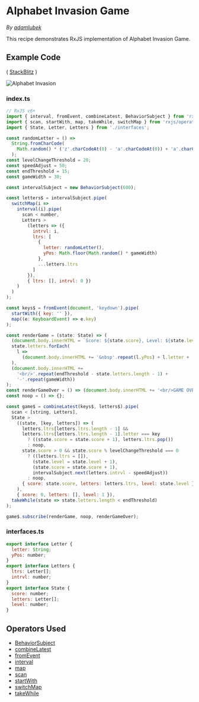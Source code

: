# Alphabet Invasion Game

_By_ [_adamlubek_](https://github.com/adamlubek)

This recipe demonstrates RxJS implementation of Alphabet Invasion Game.

## Example Code

\( [StackBlitz](https://stackblitz.com/edit/rxjs-alphabet-invasion?file=index.ts) \)

![Alphabet Invasion](https://drive.google.com/uc?export=view&id=1huQHQFCmfdKPbh7ayjzJOOd1leVAY7Pi)

### index.ts

```javascript
// RxJS v6+
import { interval, fromEvent, combineLatest, BehaviorSubject } from 'rxjs';
import { scan, startWith, map, takeWhile, switchMap } from 'rxjs/operators';
import { State, Letter, Letters } from './interfaces';

const randomLetter = () =>
  String.fromCharCode(
    Math.random() * ('z'.charCodeAt(0) - 'a'.charCodeAt(0)) + 'a'.charCodeAt(0)
  );
const levelChangeThreshold = 20;
const speedAdjust = 50;
const endThreshold = 15;
const gameWidth = 30;

const intervalSubject = new BehaviorSubject(600);

const letters$ = intervalSubject.pipe(
  switchMap(i =>
    interval(i).pipe(
      scan < number,
      Letters >
        (letters => ({
          intrvl: i,
          ltrs: [
            {
              letter: randomLetter(),
              yPos: Math.floor(Math.random() * gameWidth)
            },
            ...letters.ltrs
          ]
        }),
        { ltrs: [], intrvl: 0 })
    )
  )
);

const keys$ = fromEvent(document, 'keydown').pipe(
  startWith({ key: '' }),
  map((e: KeyboardEvent) => e.key)
);

const renderGame = (state: State) => (
  (document.body.innerHTML = `Score: ${state.score}, Level: ${state.level} <br/>`),
  state.letters.forEach(
    l =>
      (document.body.innerHTML += '&nbsp'.repeat(l.yPos) + l.letter + '<br/>')
  ),
  (document.body.innerHTML +=
    '<br/>'.repeat(endThreshold - state.letters.length - 1) +
    '-'.repeat(gameWidth))
);
const renderGameOver = () => (document.body.innerHTML += '<br/>GAME OVER!');
const noop = () => {};

const game$ = combineLatest(keys$, letters$).pipe(
  scan < [string, Letters],
  State >
    ((state, [key, letters]) => (
      letters.ltrs[letters.ltrs.length - 1] &&
      letters.ltrs[letters.ltrs.length - 1].letter === key
        ? ((state.score = state.score + 1), letters.ltrs.pop())
        : noop,
      state.score > 0 && state.score % levelChangeThreshold === 0
        ? ((letters.ltrs = []),
          (state.level = state.level + 1),
          (state.score = state.score + 1),
          intervalSubject.next(letters.intrvl - speedAdjust))
        : noop,
      { score: state.score, letters: letters.ltrs, level: state.level }
    ),
    { score: 0, letters: [], level: 1 }),
  takeWhile(state => state.letters.length < endThreshold)
);

game$.subscribe(renderGame, noop, renderGameOver);
```

### interfaces.ts

```javascript
export interface Letter {
  letter: String;
  yPos: number;
}
export interface Letters {
  ltrs: Letter[];
  intrvl: number;
}
export interface State {
  score: number;
  letters: Letter[];
  level: number;
}
```

## Operators Used

* [BehaviorSubject](../subjects/behaviorsubject.md)
* [combineLatest](../operators/combination/combinelatest.md)
* [fromEvent](../operators/creation/fromevent.md)
* [interval](../operators/creation/interval.md)
* [map](../operators/transformation/map.md)
* [scan](../operators/transformation/scan.md)
* [startWith](../operators/combination/startwith.md)
* [switchMap](../operators/transformation/switchmap.md)
* [takeWhile](../operators/filtering/takewhile.md)

